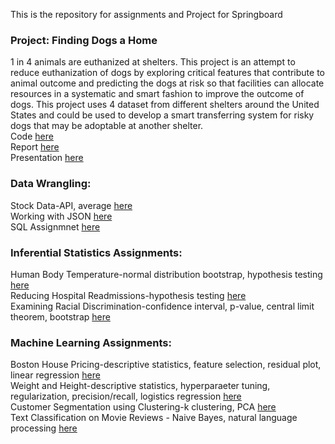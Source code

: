 This is the repository for assignments and Project for Springboard

### Project: Finding Dogs a Home <br>
1 in 4 animals are euthanized at shelters. This project is an attempt to reduce euthanization of dogs by exploring critical features that contribute to animal outcome and predicting the dogs at risk so that facilities can allocate resources in a systematic and smart fashion to improve the outcome of dogs. This project uses 4 dataset from different shelters around the United States and could be used to develop a smart transferring system for risky dogs that may be adoptable at another shelter. <br>
Code [here](https://github.com/activerabbit/Springboard/blob/master/Project/Machine%20Learning.ipynb)<br>
Report [here](https://github.com/activerabbit/Springboard/blob/master/Project/Report.docx)<br>
Presentation [here](https://github.com/activerabbit/Springboard/blob/master/Project/Presentation.pptx)<br>

### Data Wrangling:
Stock Data-API, average [here](https://github.com/activerabbit/Springboard/blob/master/Assignment/API/api_data_wrangling_mini_project.ipynb)<br>
Working with JSON [here](https://github.com/activerabbit/Springboard/blob/master/Assignment/data_wrangling_json/sliderule_dsi_json_exercise.ipynb)<br>
SQL Assignmnet [here](https://github.com/activerabbit/Springboard/blob/master/Assignment/1520094343_sql_project.sql)<br>

### Inferential Statistics Assignments:
Human Body Temperature-normal distribution bootstrap, hypothesis testing [here](https://github.com/activerabbit/Springboard/blob/master/Assignment/EDA_human_temperature/sliderule_dsi_inferential_statistics_exercise_1.ipynb)<br>
Reducing Hospital Readmissions-hypothesis testing [here](https://github.com/activerabbit/Springboard/blob/master/Assignment/hospital_readmit/sliderule_dsi_inferential_statistics_exercise_3.ipynb)<br>
Examining Racial Discrimination-confidence interval, p-value, central limit theorem, bootstrap [here](https://github.com/activerabbit/Springboard/blob/master/Assignment/EDA_racial_discrimination/sliderule_dsi_inferential_statistics_exercise_2.ipynb)


### Machine Learning Assignments:
Boston House Pricing-descriptive statistics, feature selection, residual plot, linear regression [here](https://github.com/activerabbit/Springboard/blob/master/Assignment/linear_regression/Mini_Project_Linear_Regression.ipynb)<br>
Weight and Height-descriptive statistics, hyperparaeter tuning, regularization, precision/recall, logistics regression [here](https://github.com/activerabbit/Springboard/blob/master/Assignment/logistic_regression/Mini_Project_Logistic_Regression.ipynb)<br>
Customer Segmentation using Clustering-k clustering, PCA [here](https://github.com/activerabbit/Springboard/blob/master/Assignment/clustering/Mini_Project_Clustering.ipynb)<br>
Text Classification on Movie Reviews - Naive Bayes, natural language processing [here](https://github.com/activerabbit/Springboard/blob/master/Assignment/naive_bayes/Mini_Project_Naive_Bayes.ipynb)
